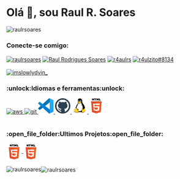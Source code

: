 <h1 align="left">Olá 👋, sou Raul R. Soares</h1>
<!-- <h3 align="center">Um desenvolvedor front-end apaixonado da Índia</h3> -->

<p align="left"> <img src= "https://komarev.com/ghpvc/?username=raulrsoares&label=Profile%20views&color=brightgreen&style=flat" alt="raulrsoares" /> </p>

<h3 align="left">Conecte-se comigo:</h3>
<div align="left">
    <a href="https://dev.to/raulrsoares" target="blank"><img align="center" src="https://d2fltix0v2e0sb.cloudfront.net/dev-rainbow.svg" alt="raulrsoares" height="30" largura ="40"></a>
    <a href="https://linkedin.com/in/raul rodrigues soares" target="blank"><img align="center" src="https://raw.githubusercontent.com/rahuldkjain/github-profile-readme-generator/master/src/images/icons/Social/linked-in-alt.svg" alt="Raul Rodrigues Soares" height="30" width="40" /></a>
    <a href= "https://instagram.com/r4aulrs" target="blank"><img align="center" src="https://raw.githubusercontent.com/rahuldkjain/github-profile-readme-generator/master/src/images/icons/Social/instagram.svg" alt="r4aulrs" height="30" largura="40" /></a>
    <a href="https://discord.gg/r4ulzito#8134" target="blank"><img align="center"src="https://raw.githubusercontent.com/rahuldkjain/github-profile-readme-generator/master/src/images/icons/Social/discord.svg" alt="r4ulzito#8134" height="30" largura="40" /></a>
    <br>
    <br>
    <a href="https://twitter.com/imslowlydyin_" target="blank"><img src="https://img.shields.io/twitter/follow/imslowlydyin_?logo=twitter&style=for-the-badge" alt="imslowlydyin_" /></a>
</div>

<h3 align="left">:unlock:Idiomas e ferramentas:unlock:</h3>
<div align="left">
    <a href="https://aws.amazon.com" target="_blank" rel="noreferrer"> <img src="imgs/aws.svg" alt="aws" width="40" height="40"/> </a>
    <a href="https://git-scm.com/" target="_blank" rel="noreferrer" > <img src="https://www.vectorlogo.zone/logos/git-scm/git-scm-icon.svg" alt="git" width="40" height="40"/> </a>
    <a href="https://code.visualstudio.com/" target="_blank" rel="noreferrer" > <img src="https://raw.githubusercontent.com/github/explore/80688e429a7d4ef2fca1e82350fe8e3517d3494d/topics/visual-studio-code/visual-studio-code.png" alt="Visual Studio Code" width="40" height="40"/> </a>
    <a href="https://github.com/" target="_blank" rel="noreferrer" > <img  src="imgs/github.png" alt="GitHub" width="40" height="40"/> </a>
    <a href="https://www.linux.org/" target="_blank" rel="noreferrer"> <img src="https://raw.githubusercontent.com/devicons/devicon/master/icons/linux/linux-original.svg" alt="linux" width="40" height="40"/> </a>
    <a href="https://www.w3.org/html/" target="_blank" rel="noreferrer"> <img src="https://raw.githubusercontent.com/devicons/devicon/master/icons/html5/html5-original-wordmark.svg" alt="html5" width="40" height="40"/> </a>  
    <!--
    <a href="https://www.python.org" target="_blank" rel="noreferrer"><img src="https://raw.githubusercontent.com/devicons/devicon/master/icons/python/python-original.svg" alt="python" width="40" height="40"/> </a> -->
    <!-- 
    <a href="https://www.w3schools.com/css/" target="_blank" rel="noreferrer"> <img src="https://raw.githubusercontent.com/devicons/devicon/master/icons/css3/css3-original-wordmark.svg" alt="css3" width="40" height="40"/> </a> -->
    <!--
    <a href="https://nodejs.org" target="_blank" rel="noreferrer"> <img src="https://raw.githubusercontent.com/devicons/devicon/master/icons/nodejs/nodejs-original-wordmark.svg" alt="nodejs" width="40" height="40"/> </a> -->
    <!--
    <a href="https://reactjs.org/" target="_blank" rel="noreferrer"> <img src="https://raw.githubusercontent.com/devicons/devicon/master/icons/react/react-original-wordmark.svg" alt="react" width="40" height="40"/> </a> -->
</div>

<br>

<!--
<div align="left">
    <h3>
        :construction:  Projetos em construção  :construction:
    </h3>
</div>
-->

<h3 align="left">:open_file_folder:Ultimos Projetos:open_file_folder:</h3>
<div align="left">
    <a href="https://github.com/raulrsoares/P1-HTML" target="blank"> <img align="center"  src="https://raw.githubusercontent.com/devicons/devicon/master/icons/html5/html5-original-wordmark.svg" height="40" width="40" /> </a>
    <a href="https://github.com/raulrsoares/P2-HTML" target="blank"> <img align="center"  src="https://raw.githubusercontent.com/devicons/devicon/master/icons/html5/html5-original-wordmark.svg" height="40" width="40" /> </a>
</div>

<br>

<div alig="left">
    <img align="left" src="https://github-readme-stats.vercel.app/api?username=raulrsoares&show_icons=true&theme=vision-friendly-dark&include_all_commits=true&count_private=true" height="180em"alt="raulrsoares" /> 
    <img align="center" src="https://github-readme-stats.vercel.app/api/top-langs/?username=raulrsoares&layout=compact&langs_count=7&theme=vision-friendly-dark" alt="raulrsoares" />
</div><br><br><br>
